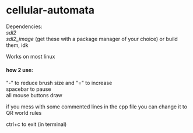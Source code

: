 # cellular-automata

Dependencies:  
*sdl2*  
*sdl2_image*
(get these with a package manager of your choice) or build them, idk

Works on most linux

#### how 2 use:
"-" to reduce brush size and "=" to increase  
spacebar to pause  
all mouse buttons draw

if you mess with some commented lines in the cpp file you can change it to QR world rules

ctrl+c to exit (in terminal)
